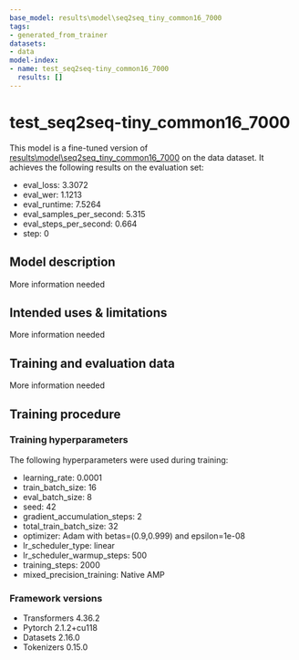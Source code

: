 ```yaml
---
base_model: results\model\seq2seq_tiny_common16_7000
tags:
- generated_from_trainer
datasets:
- data
model-index:
- name: test_seq2seq-tiny_common16_7000
  results: []
---
```


<!-- This model card has been generated automatically according to the information the Trainer had access to. You
should probably proofread and complete it, then remove this comment. -->

# test_seq2seq-tiny_common16_7000

This model is a fine-tuned version of [results\model\seq2seq_tiny_common16_7000](https://huggingface.co/results\model\seq2seq_tiny_common16_7000) on the data dataset.
It achieves the following results on the evaluation set:
- eval_loss: 3.3072
- eval_wer: 1.1213
- eval_runtime: 7.5264
- eval_samples_per_second: 5.315
- eval_steps_per_second: 0.664
- step: 0

## Model description

More information needed

## Intended uses & limitations

More information needed

## Training and evaluation data

More information needed

## Training procedure

### Training hyperparameters

The following hyperparameters were used during training:
- learning_rate: 0.0001
- train_batch_size: 16
- eval_batch_size: 8
- seed: 42
- gradient_accumulation_steps: 2
- total_train_batch_size: 32
- optimizer: Adam with betas=(0.9,0.999) and epsilon=1e-08
- lr_scheduler_type: linear
- lr_scheduler_warmup_steps: 500
- training_steps: 2000
- mixed_precision_training: Native AMP

### Framework versions

- Transformers 4.36.2
- Pytorch 2.1.2+cu118
- Datasets 2.16.0
- Tokenizers 0.15.0
